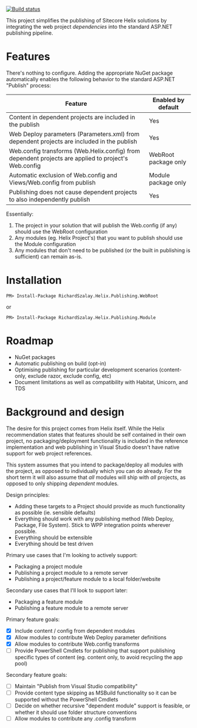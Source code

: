 [![Build status](https://ci.appveyor.com/api/projects/status/y0reigvxgct4vmgq/branch/master?svg=true)](https://ci.appveyor.com/project/richardszalay/helix-publishing-targets/branch/master)

This project simplifies the publishing of Sitecore Helix solutions by integrating the web project _dependencies_ into the standard ASP.NET publishing pipeline.

# Features

There's nothing to configure. Adding the appropriate NuGet package automatically enables the following behavior to the standard ASP.NET "Publish" process:

| Feature | Enabled by default |
| ------ | ------ |
| Content in dependent projects are included in the publish | Yes |
| Web Deploy parameters (Parameters.xml) from dependent projects are included in the publish | Yes |
| Web.config transforms (Web.Helix.config) from dependent projects are applied to project's Web.config | WebRoot package only |
| Automatic exclusion of Web.config and Views/Web.config from publish | Module package only |
| Publishing does not cause dependent projects to also independently publish  | Yes |

Essentially:

1. The project in your solution that will publish the Web.config (if any) should use the WebRoot configuration
2. Any modules (eg. Helix Project's) that you want to publish should use the Module configuration
3. Any modules that don't need to be published (or the built in publishing is sufficient) can remain as-is.

# Installation

`PM> Install-Package RichardSzalay.Helix.Publishing.WebRoot`

or

`PM> Install-Package RichardSzalay.Helix.Publishing.Module`

# Roadmap

* NuGet packages
* Automatic publishing on build (opt-in)
* Optimising publishing for particular development scenarios (content-only, exclude razor, exclude config, etc)
* Document limitations as well as compatibility with Habitat, Unicorn, and TDS

# Background and design

The desire for this project comes from Helix itself. While the Helix recommendation states that features should be self contained in their own project, no packaging/deployment functionality is included in the reference implementation and web publishing in Visual Studio doesn't have native support for web project references.

This system assumes that you intend to package/deploy all modules with the project, as opposed to individually which you can do already. For the short term it will also assume that _all_ modules will ship with _all_ projects, as opposed to only shipping _dependent_ modules.

Design principles:

* Adding these targets to a Project should provide as much functionality as possible (ie. sensible defaults)
* Everything should work with any publishing method (Web Deploy, Package, File System). Stick to WPP integration points wherever possible. 
* Everything should be extensible
* Everything should be test driven

Primary use cases that I'm looking to actively support:

* Packaging a project module
* Publishing a project module to a remote server
* Publishing a project/feature module to a local folder/website

Secondary use cases that I'll look to support later:

* Packaging a feature module
* Publishing a feature module to a remote server

Primary feature goals:

- [x] Include content / config from dependent modules
- [x] Allow modules to contribute Web Deploy parameter definitions
- [x] Allow modules to contribute Web.config transforms
- [ ] Provide PowerShell Cmdlets for publishing that support publishing specific types of content (eg. content only, to avoid recycling the app pool)

Secondary feature goals:

- [ ] Maintain "Publish from Visual Studio compatibility"
- [ ] Provide content type skipping as MSBuild functionality so it can be supported without the PowerShell Cmdlets
- [ ] Decide on whether recursive "dependent module" support is feasible, or whether it should use folder structure conventions
- [ ] Allow modules to contribute any .config transform
